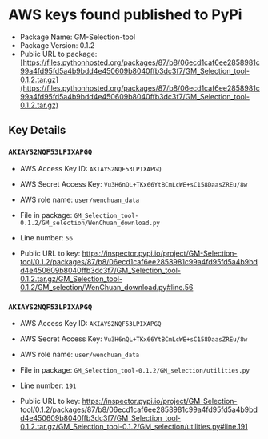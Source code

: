 # AWS keys found published to PyPi

* Package Name: GM-Selection-tool
* Package Version: 0.1.2
* Public URL to package: [https://files.pythonhosted.org/packages/87/b8/06ecd1caf6ee2858981c99a4fd95fd5a4b9bdd4e450609b8040ffb3dc3f7/GM_Selection_tool-0.1.2.tar.gz](https://files.pythonhosted.org/packages/87/b8/06ecd1caf6ee2858981c99a4fd95fd5a4b9bdd4e450609b8040ffb3dc3f7/GM_Selection_tool-0.1.2.tar.gz)

## Key Details

### `AKIAYS2NQF53LPIXAPGQ`

* AWS Access Key ID: `AKIAYS2NQF53LPIXAPGQ`
* AWS Secret Access Key: `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` 
* AWS role name: `user/wenchuan_data`
* File in package: `GM_Selection_tool-0.1.2/GM_selection/WenChuan_download.py`
* Line number: `56`

* Public URL to key: https://inspector.pypi.io/project/GM-Selection-tool/0.1.2/packages/87/b8/06ecd1caf6ee2858981c99a4fd95fd5a4b9bdd4e450609b8040ffb3dc3f7/GM_Selection_tool-0.1.2.tar.gz/GM_Selection_tool-0.1.2/GM_selection/WenChuan_download.py#line.56



### `AKIAYS2NQF53LPIXAPGQ`

* AWS Access Key ID: `AKIAYS2NQF53LPIXAPGQ`
* AWS Secret Access Key: `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` 
* AWS role name: `user/wenchuan_data`
* File in package: `GM_Selection_tool-0.1.2/GM_selection/utilities.py`
* Line number: `191`

* Public URL to key: https://inspector.pypi.io/project/GM-Selection-tool/0.1.2/packages/87/b8/06ecd1caf6ee2858981c99a4fd95fd5a4b9bdd4e450609b8040ffb3dc3f7/GM_Selection_tool-0.1.2.tar.gz/GM_Selection_tool-0.1.2/GM_selection/utilities.py#line.191



